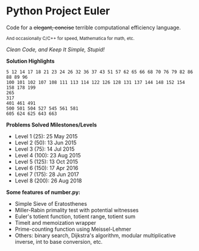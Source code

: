 Python Project Euler
====================
Code for a ~~elegant, concise~~ terrible computational efficiency language.

<sub>And occasionally C/C++ for speed, Mathematica for math, etc.</sub>

*Clean Code, and Keep It Simple, Stupid!*

**Solution Highlights**

    5 12 14 17 18 21 23 24 26 32 36 37 43 51 57 62 65 66 68 70 76 79 82 86 88 89 96
    100 101 102 107 108 111 113 114 122 126 128 131 137 144 148 152 154 158 178 199
    265
    317
    401 461 491
    500 501 504 527 545 561 581
    605 624 625 643 663

**Problems Solved Milestones/Levels**

- Level 1 (25): 25 May 2015
- Level 2 (50): 13 Jun 2015
- Level 3 (75): 14 Jul 2015
- Level 4 (100): 23 Aug 2015
- Level 5 (125): 13 Oct 2015
- Level 6 (150): 17 Apr 2016
- Level 7 (175): 28 Jun 2017
- Level 8 (200): 26 Aug 2018

**Some features of number.py:**

- Simple Sieve of Eratosthenes
- Miller-Rabin primality test with potential witnesses
- Euler's totient function, totient range, totient sum
- Timeit and memoization wrapper
- Prime-counting function using Meissel-Lehmer
- Others: binary search, Dijkstra's algorithm, modular multiplicative inverse,
int to base conversion, etc.


